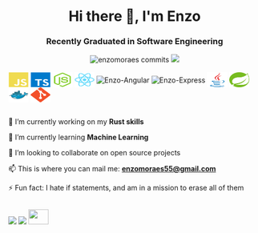 <h1 align="center">Hi there 👋, I'm Enzo</h1>

<h3 align="center">Recently Graduated in Software Engineering</h3>

<div align="center">
  <img height="180em" src="https://github-readme-stats.vercel.app/api?username=enzomoraes&show_icons=true&theme=nord&include_all_commits=true&count_private=true" alt="enzomoraes commits" />
  <img height="180em" src="https://github-readme-stats.vercel.app/api/top-langs/?username=enzomoraes&langs_count=7&theme=nord&layout=compact"/>
</div>

<div style="display: inline_block"><br>
  <img align="center" alt="Enzo-Js" height="30" width="40" src="https://raw.githubusercontent.com/devicons/devicon/master/icons/javascript/javascript-plain.svg">
  
  <img align="center" alt="Enzo-Ts" height="30" width="40" src="https://raw.githubusercontent.com/devicons/devicon/master/icons/typescript/typescript-plain.svg">
  
  <img align="center" alt="Enzo-Node" height="30" width="40" src="https://raw.githubusercontent.com/devicons/devicon/master/icons/nodejs/nodejs-plain.svg">
  
  <img align="center" alt="Enzo-React" height="30" width="40" src="https://raw.githubusercontent.com/devicons/devicon/master/icons/react/react-original.svg">
  
  <img align="center" alt="Enzo-Angular" height="30" width="40" src="https://www.vectorlogo.zone/logos/angular/angular-icon.svg" alt="react" width="40" height="40"/> 
  
  <img align="center" alt="Enzo-Express" height="30" width="40" src="https://cdn.jsdelivr.net/gh/devicons/devicon/icons/express/express-original.svg" />
  
  <img align="center" alt="Enzo-Java" height="30" width="40" src="https://raw.githubusercontent.com/devicons/devicon/master/icons/java/java-original.svg">
  
  <img align="center" alt="Enzo-Spring" height="30" width="40" src="https://raw.githubusercontent.com/devicons/devicon/master/icons/spring/spring-original.svg">
  
  <img align="center" alt="Enzo-Docker" height="30" width="40" src="https://raw.githubusercontent.com/devicons/devicon/master/icons/docker/docker-original.svg">
  
  <img align="center" alt="Enzo-Git" height="30" width="40" src="https://raw.githubusercontent.com/devicons/devicon/master/icons/git/git-original.svg">

</div>

   ##
🔭 I’m currently working on my **Rust skills**

🌱 I’m currently learning **Machine Learning**

👯 I’m looking to collaborate on open source projects

📫 This is where you can mail me: **enzomoraes55@gmail.com**

⚡ Fun fact: I hate if statements, and am in a mission to erase all of them

   ##

 <div>
    <a href="https://www.linkedin.com/in/enzomoraes" target="_blank"><img src="https://img.shields.io/badge/-LinkedIn-%230077B5?style=for-the-badge&logo=linkedin&logoColor=white" target="_blank"></a>
    <a href="https://instagram.com/enzo_moraes7" target="_blank"><img src="https://img.shields.io/badge/-Instagram-%23E4405F?style=for-the-badge&logo=instagram&logoColor=white" target="_blank"></a>
    <a href="https://leetcode.com/enzomoraes55" target="_blank"><img height="30" width="40"  src="https://raw.githubusercontent.com/rahuldkjain/github-profile-readme-generator/master/src/images/icons/Social/leet-code.svg" target="_blank"></a>
</div>
  
